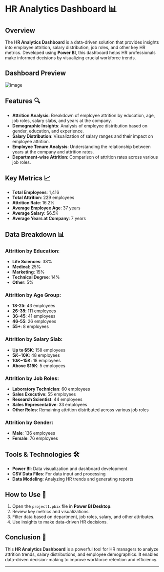 # HR Analytics Dashboard 📊

## Overview
The **HR Analytics Dashboard** is a data-driven solution that provides insights into employee attrition, salary distribution, job roles, and other key HR metrics. Developed using **Power BI**, this dashboard helps HR professionals make informed decisions by visualizing crucial workforce trends.

## Dashboard Preview
![image](https://github.com/user-attachments/assets/3c2ad7e7-6564-4963-a9e2-bf5010b29209)


## Features 🔍
- **Attrition Analysis**: Breakdown of employee attrition by education, age, job roles, salary slabs, and years at the company.
- **Demographic Insights**: Analysis of employee distribution based on gender, education, and experience.
- **Salary Distribution**: Visualization of salary ranges and their impact on employee attrition.
- **Employee Tenure Analysis**: Understanding the relationship between years at the company and attrition rates.
- **Department-wise Attrition**: Comparison of attrition rates across various job roles.

## Key Metrics 📈
- **Total Employees**: 1,416
- **Total Attrition**: 229 employees
- **Attrition Rate**: 16.2%
- **Average Employee Age**: 37 years
- **Average Salary**: $6.5K
- **Average Years at Company**: 7 years

## Data Breakdown 📊
### Attrition by Education:
- **Life Sciences**: 38%
- **Medical**: 25%
- **Marketing**: 15%
- **Technical Degree**: 14%
- **Other**: 5%

### Attrition by Age Group:
- **18-25**: 43 employees
- **26-35**: 111 employees
- **36-45**: 41 employees
- **46-55**: 26 employees
- **55+**: 8 employees

### Attrition by Salary Slab:
- **Up to $5K**: 158 employees
- **$5K-$10K**: 48 employees
- **$10K-$15K**: 18 employees
- **Above $15K**: 5 employees

### Attrition by Job Roles:
- **Laboratory Technician**: 60 employees
- **Sales Executive**: 55 employees
- **Research Scientist**: 44 employees
- **Sales Representative**: 33 employees
- **Other Roles**: Remaining attrition distributed across various job roles

### Attrition by Gender:
- **Male**: 136 employees
- **Female**: 76 employees

## Tools & Technologies 🛠️
- **Power BI**: Data visualization and dashboard development
- **CSV Data Files**: For data input and processing
- **Data Modeling**: Analyzing HR trends and generating reports

## How to Use 🚀
1. Open the `project1.pbix` file in **Power BI Desktop**.
2. Review key metrics and visualizations.
3. Filter data based on department, job roles, salary, and other attributes.
4. Use insights to make data-driven HR decisions.

## Conclusion 🎯
This **HR Analytics Dashboard** is a powerful tool for HR managers to analyze attrition trends, salary distributions, and employee demographics. It enables data-driven decision-making to improve workforce retention and efficiency.

---
